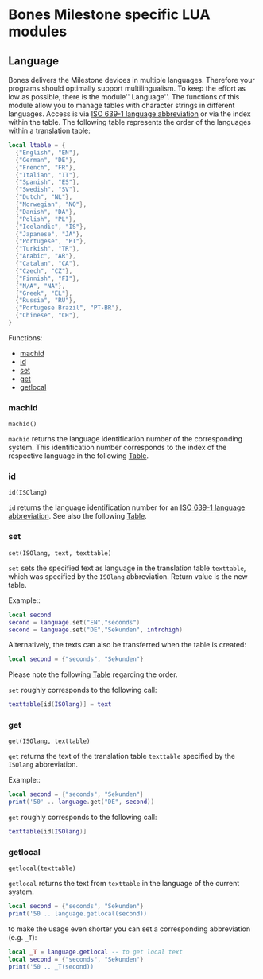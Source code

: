 # Bones Milestone specific LUA modules

## Language
<a name="Language"></a>

Bones delivers the Milestone devices in multiple languages. Therefore your programs should optimally support multilingualism. To keep the effort as low as possible, there is the module'' Language''. The functions of this module allow you to manage tables with character strings in different languages. Access is via [ISO 639-1 language abbreviation](https://en.wikipedia.org/wiki/List_of_ISO_639-1_codes) or via the index within the table. The following table represents the order of the languages within a translation table: 

```lua
local ltable = {
  {"English", "EN"},
  {"German", "DE"},
  {"French", "FR"},
  {"Italian", "IT"},
  {"Spanish", "ES"},
  {"Swedish", "SV"},
  {"Dutch", "NL"},
  {"Norwegian", "NO"},
  {"Danish", "DA"},
  {"Polish", "PL"},
  {"Icelandic", "IS"},
  {"Japanese", "JA"},
  {"Portugese", "PT"},
  {"Turkish", "TR"},
  {"Arabic", "AR"},
  {"Catalan", "CA"},
  {"Czech", "CZ"},
  {"Finnish", "FI"},
  {"N/A", "NA"},
  {"Greek", "EL"},
  {"Russia", "RU"},
  {"Portugese Brazil", "PT-BR"},
  {"Chinese", "CH"},
}
```

Functions:

*  [machid](#machid)
*  [id](#id)
*  [set](#set)
*  [get](#get)
*  [getlocal](#getlocal)

### machid
<a name="machid"></a>

    machid()

`machid` returns the language identification number of the corresponding system. This identification number corresponds to the index of the respective language in the following [Table](#Language).

###  id
<a name="id"></a>

    id(ISOlang)

`id` returns the language identification number for an [ISO 639-1 language abbreviation](https://en.wikipedia.org/wiki/List_of_ISO_639-1_codes). See also the following [Table](#Language).


###  set
<a name="set"></a>

    set(ISOlang, text, texttable)

`set` sets the specified text as language in the translation table `texttable`, which was specified by the `ISOlang` abbreviation. Return value is the new table.

Example::

```lua
local second
second = language.set("EN","seconds")
second = language.set("DE","Sekunden", introhigh)
```

Alternatively, the texts can also be transferred when the table is created:

```lua
local second = {"seconds", "Sekunden"}
```

Please note the following [Table](#Language) regarding the order.

`set` roughly corresponds to the following call:

```lua
texttable[id(ISOlang)] = text
```

###  get
<a name="get"></a>

    get(ISOlang, texttable)

`get` returns the text of the translation table `texttable` specified by the `ISOlang` abbreviation.

Example::

```lua
local second = {"seconds", "Sekunden"}
print('50' .. language.get("DE", second))
```

`get` roughly corresponds to the following call:

```lua
texttable[id(ISOlang)]
```

###  getlocal
<a name="getlocal"></a>

    getlocal(texttable)

`getlocal` returns the text from `texttable` in the language of the current system.

```lua
local second = {"seconds", "Sekunden"}
print('50 .. language.getlocal(second))
```

to make the usage even shorter you can set a corresponding abbreviation (e.g. `_T`):

```lua
local _T = language.getlocal -- to get local text  
local second = {"seconds", "Sekunden"}
print('50 .. _T(second))
```


